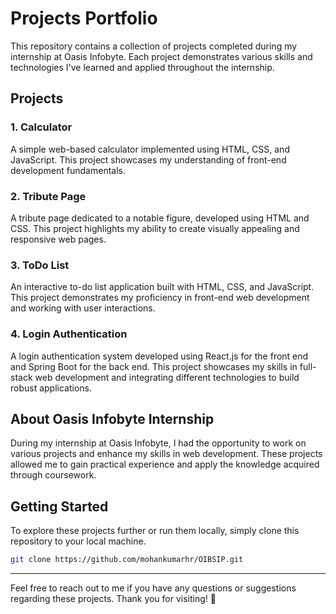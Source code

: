 
# Projects Portfolio

This repository contains a collection of projects completed during my internship at Oasis Infobyte. Each project demonstrates various skills and technologies I've learned and applied throughout the internship.

## Projects

### 1. Calculator

A simple web-based calculator implemented using HTML, CSS, and JavaScript. This project showcases my understanding of front-end development fundamentals.

### 2. Tribute Page

A tribute page dedicated to a notable figure, developed using HTML and CSS. This project highlights my ability to create visually appealing and responsive web pages.

### 3. ToDo List

An interactive to-do list application built with HTML, CSS, and JavaScript. This project demonstrates my proficiency in front-end web development and working with user interactions.

### 4. Login Authentication

A login authentication system developed using React.js for the front end and Spring Boot for the back end. This project showcases my skills in full-stack web development and integrating different technologies to build robust applications.

## About Oasis Infobyte Internship

During my internship at Oasis Infobyte, I had the opportunity to work on various projects and enhance my skills in web development. These projects allowed me to gain practical experience and apply the knowledge acquired through coursework.

## Getting Started

To explore these projects further or run them locally, simply clone this repository to your local machine.

```bash
git clone https://github.com/mohankumarhr/OIBSIP.git
```

---

Feel free to reach out to me if you have any questions or suggestions regarding these projects. Thank you for visiting! 🚀

